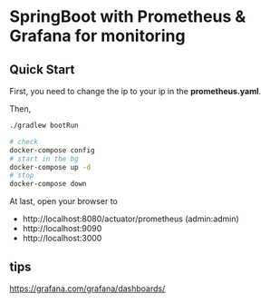 # SpringBoot with Prometheus & Grafana for monitoring

## Quick Start

First, you need to change the ip to your ip in the **prometheus.yaml**.

Then,

```bash
./gradlew bootRun

# check
docker-compose config
# start in the bg
docker-compose up -d
# stop
docker-compose down
```

At last, open your browser to
- http://localhost:8080/actuator/prometheus (admin:admin)
- http://localhost:9090
- http://localhost:3000

## tips

https://grafana.com/grafana/dashboards/
